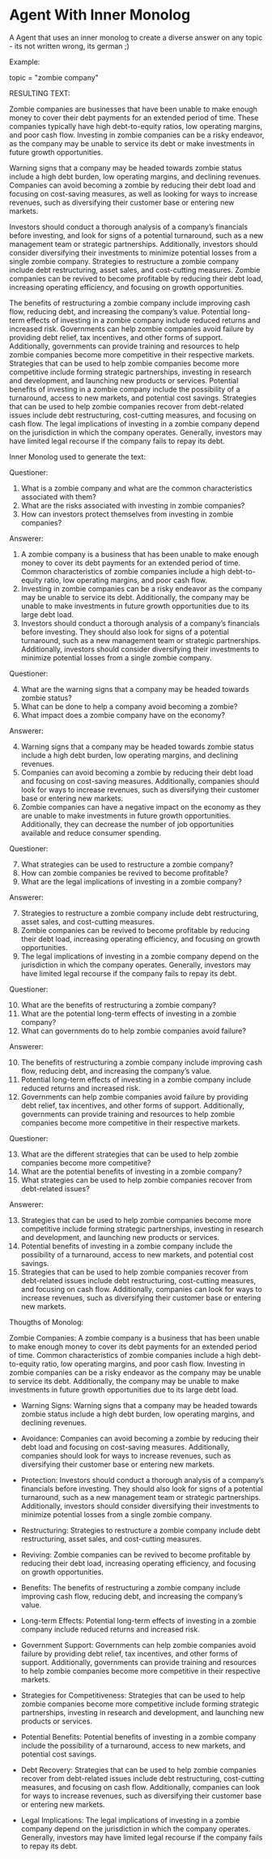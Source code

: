# Agent With Inner Monolog
A Agent that uses an inner monolog to create a diverse answer on any topic - its not written wrong, its german ;)

Example:

topic = "zombie company"

RESULTING TEXT:

Zombie companies are businesses that have been unable to make enough money to cover their debt payments for an extended period of time. These companies typically have high debt-to-equity ratios, low operating margins, and poor cash flow. Investing in zombie companies can be a risky endeavor, as the company may be unable to service its debt or make investments in future growth opportunities. 

Warning signs that a company may be headed towards zombie status include a high debt burden, low operating margins, and declining revenues. Companies can avoid becoming a zombie by reducing their debt load and focusing on cost-saving measures, as well as looking for ways to increase revenues, such as diversifying their customer base or entering new markets. 

Investors should conduct a thorough analysis of a company’s financials before investing, and look for signs of a potential turnaround, such as a new management team or strategic partnerships. Additionally, investors should consider diversifying their investments to minimize potential losses from a single zombie company. Strategies to restructure a zombie company include debt restructuring, asset sales, and cost-cutting measures. Zombie companies can be revived to become profitable by reducing their debt load, increasing operating efficiency, and focusing on growth opportunities. 

The benefits of restructuring a zombie company include improving cash flow, reducing debt, and increasing the company’s value. Potential long-term effects of investing in a zombie company include reduced returns and increased risk. Governments can help zombie companies avoid failure by providing debt relief, tax incentives, and other forms of support. Additionally, governments can provide training and resources to help zombie companies become more competitive in their respective markets. Strategies that can be used to help zombie companies become more competitive include forming strategic partnerships, investing in research and development, and launching new products or services. Potential benefits of investing in a zombie company include the possibility of a turnaround, access to new markets, and potential cost savings. Strategies that can be used to help zombie companies recover from debt-related issues include debt restructuring, cost-cutting measures, and focusing on cash flow. The legal implications of investing in a zombie company depend on the jurisdiction in which the company operates. Generally, investors may have limited legal recourse if the company fails to repay its debt.



Inner Monolog used to generate the text:

Questioner: 

1. What is a zombie company and what are the common characteristics associated with them? 
2. What are the risks associated with investing in zombie companies?
3. How can investors protect themselves from investing in zombie companies?

Answerer: 

1. A zombie company is a business that has been unable to make enough money to cover its debt payments for an extended period of time. Common characteristics of zombie companies include a high debt-to-equity ratio, low operating margins, and poor cash flow. 
2. Investing in zombie companies can be a risky endeavor as the company may be unable to service its debt. Additionally, the company may be unable to make investments in future growth opportunities due to its large debt load. 
3. Investors should conduct a thorough analysis of a company’s financials before investing. They should also look for signs of a potential turnaround, such as a new management team or strategic partnerships. Additionally, investors should consider diversifying their investments to minimize potential losses from a single zombie company.

Questioner: 

4. What are the warning signs that a company may be headed towards zombie status?
5. What can be done to help a company avoid becoming a zombie?
6. What impact does a zombie company have on the economy?

Answerer:  

4. Warning signs that a company may be headed towards zombie status include a high debt burden, low operating margins, and declining revenues. 
5. Companies can avoid becoming a zombie by reducing their debt load and focusing on cost-saving measures. Additionally, companies should look for ways to increase revenues, such as diversifying their customer base or entering new markets. 
6. Zombie companies can have a negative impact on the economy as they are unable to make investments in future growth opportunities. Additionally, they can decrease the number of job opportunities available and reduce consumer spending.

Questioner: 

7. What strategies can be used to restructure a zombie company?
8. How can zombie companies be revived to become profitable?
9. What are the legal implications of investing in a zombie company?

Answerer:  

7. Strategies to restructure a zombie company include debt restructuring, asset sales, and cost-cutting measures. 
8. Zombie companies can be revived to become profitable by reducing their debt load, increasing operating efficiency, and focusing on growth opportunities. 
9. The legal implications of investing in a zombie company depend on the jurisdiction in which the company operates. Generally, investors may have limited legal recourse if the company fails to repay its debt.

Questioner:  

10. What are the benefits of restructuring a zombie company?
11. What are the potential long-term effects of investing in a zombie company?
12. What can governments do to help zombie companies avoid failure?

Answerer:   

10. The benefits of restructuring a zombie company include improving cash flow, reducing debt, and increasing the company’s value. 
11. Potential long-term effects of investing in a zombie company include reduced returns and increased risk. 
12. Governments can help zombie companies avoid failure by providing debt relief, tax incentives, and other forms of support. Additionally, governments can provide training and resources to help zombie companies become more competitive in their respective markets.

Questioner: 

13. What are the different strategies that can be used to help zombie companies become more competitive?
14. What are the potential benefits of investing in a zombie company?
15. What strategies can be used to help zombie companies recover from debt-related issues?

Answerer:  

13. Strategies that can be used to help zombie companies become more competitive include forming strategic partnerships, investing in research and development, and launching new products or services. 
14. Potential benefits of investing in a zombie company include the possibility of a turnaround, access to new markets, and potential cost savings. 
15. Strategies that can be used to help zombie companies recover from debt-related issues include debt restructuring, cost-cutting measures, and focusing on cash flow. Additionally, companies can look for ways to increase revenues, such as diversifying their customer base or entering new markets.

Thougths of Monolog:

Zombie Companies: A zombie company is a business that has been unable to make enough money to cover its debt payments for an extended period of time. Common characteristics of zombie companies include a high debt-to-equity ratio, low operating margins, and poor cash flow. Investing in zombie companies can be a risky endeavor as the company may be unable to service its debt. Additionally, the company may be unable to make investments in future growth opportunities due to its large debt load. 

- Warning Signs: Warning signs that a company may be headed towards zombie status include a high debt burden, low operating margins, and declining revenues. 

- Avoidance: Companies can avoid becoming a zombie by reducing their debt load and focusing on cost-saving measures. Additionally, companies should look for ways to increase revenues, such as diversifying their customer base or entering new markets. 

- Protection: Investors should conduct a thorough analysis of a company’s financials before investing. They should also look for signs of a potential turnaround, such as a new management team or strategic partnerships. Additionally, investors should consider diversifying their investments to minimize potential losses from a single zombie company.

- Restructuring: Strategies to restructure a zombie company include debt restructuring, asset sales, and cost-cutting measures. 

- Reviving: Zombie companies can be revived to become profitable by reducing their debt load, increasing operating efficiency, and focusing on growth opportunities. 

- Benefits: The benefits of restructuring a zombie company include improving cash flow, reducing debt, and increasing the company’s value. 

- Long-term Effects: Potential long-term effects of investing in a zombie company include reduced returns and increased risk. 

- Government Support: Governments can help zombie companies avoid failure by providing debt relief, tax incentives, and other forms of support. Additionally, governments can provide training and resources to help zombie companies become more competitive in their respective markets.

- Strategies for Competitiveness: Strategies that can be used to help zombie companies become more competitive include forming strategic partnerships, investing in research and development, and launching new products or services. 

- Potential Benefits: Potential benefits of investing in a zombie company include the possibility of a turnaround, access to new markets, and potential cost savings. 

- Debt Recovery: Strategies that can be used to help zombie companies recover from debt-related issues include debt restructuring, cost-cutting measures, and focusing on cash flow. Additionally, companies can look for ways to increase revenues, such as diversifying their customer base or entering new markets.

- Legal Implications: The legal implications of investing in a zombie company depend on the jurisdiction in which the company operates. Generally, investors may have limited legal recourse if the company fails to repay its debt.
